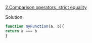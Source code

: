 
[2.Comparison operators, strict equality](https://www.jschallenger.com/javascript-practice/javascript-fundamentals/comparison-strict-equality)

Solution

```js
function myFunction(a, b){
return a === b
}

```